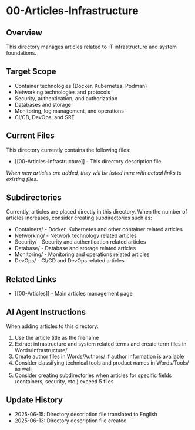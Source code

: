 # 00-Articles-Infrastructure

## Overview

This directory manages articles related to IT infrastructure and system foundations.

## Target Scope

- Container technologies (Docker, Kubernetes, Podman)
- Networking technologies and protocols
- Security, authentication, and authorization
- Databases and storage
- Monitoring, log management, and operations
- CI/CD, DevOps, and SRE

## Current Files

This directory currently contains the following files:

- [[00-Articles-Infrastructure]] - This directory description file

_When new articles are added, they will be listed here with actual links to existing files._

## Subdirectories

Currently, articles are placed directly in this directory. When the number of articles increases, consider creating subdirectories such as:

- Containers/ - Docker, Kubernetes and other container related articles
- Networking/ - Network technology related articles
- Security/ - Security and authentication related articles
- Database/ - Database and storage related articles
- Monitoring/ - Monitoring and operations related articles
- DevOps/ - CI/CD and DevOps related articles

## Related Links

- [[00-Articles]] - Main articles management page

## AI Agent Instructions

When adding articles to this directory:

1. Use the article title as the filename
2. Extract infrastructure and system related terms and create term files in Words/Infrastructure/
3. Create author files in Words/Authors/ if author information is available
4. Consider classifying technical tools and product names in Words/Tools/ as well
5. Consider creating subdirectories when articles for specific fields (containers, security, etc.) exceed 5 files

## Update History

- 2025-06-15: Directory description file translated to English
- 2025-06-13: Directory description file created
